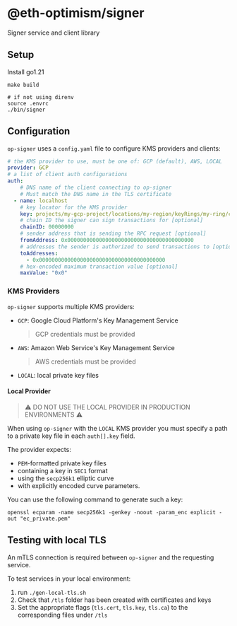 # @eth-optimism/signer

Signer service and client library

## Setup

Install go1.21

```shell
make build

# if not using direnv
source .envrc
./bin/signer
```

## Configuration

`op-signer` uses a `config.yaml` file to configure KMS providers and clients:

```yaml
# the KMS provider to use, must be one of: GCP (default), AWS, LOCAL
provider: GCP
# a list of client auth configurations
auth:
    # DNS name of the client connecting to op-signer
    # Must match the DNS name in the TLS certificate
  - name: localhost
    # key locator for the KMS provider
    key: projects/my-gcp-project/locations/my-region/keyRings/my-ring/cryptoKeys/my-key/cryptoKeyVersions/1
    # chain ID the signer can sign transactions for [optional]
    chainID: 00000000
    # sender address that is sending the RPC request [optional]
    fromAddress: 0x0000000000000000000000000000000000000000
    # addresses the sender is authorized to send transactions to [optional]
    toAddresses:
      - 0x0000000000000000000000000000000000000000
    # hex-encoded maximum transaction value [optional]
    maxValue: "0x0"
```

### KMS Providers

`op-signer` supports multiple KMS providers:

- `GCP`: Google Cloud Platform's Key Management Service
  > GCP credentials must be provided
- `AWS`: Amazon Web Service's Key Management Service
  > AWS credentials must be provided
- `LOCAL`: local private key files

#### Local Provider

> ⚠️ DO NOT USE THE LOCAL PROVIDER IN PRODUCTION ENVIRONMENTS ⚠️

When using `op-signer` with the `LOCAL` KMS provider you must specify a path to a private key file in each `auth[].key` field.

The provider expects:

- `PEM`-formatted private key files
- containing a key in `SEC1` format
- using the `secp256k1` elliptic curve
- with explicitly encoded curve parameters.

You can use the following command to generate such a key:

```shell
openssl ecparam -name secp256k1 -genkey -noout -param_enc explicit -out "ec_private.pem"
```

## Testing with local TLS

An mTLS connection is required between `op-signer` and the requesting service.

To test services in your local environment:

1. run `./gen-local-tls.sh`
2. Check that `/tls` folder has been created with certificates and keys
2. Set the appropriate flags (`tls.cert`, `tls.key`, `tls.ca`) to the corresponding files under `/tls`
